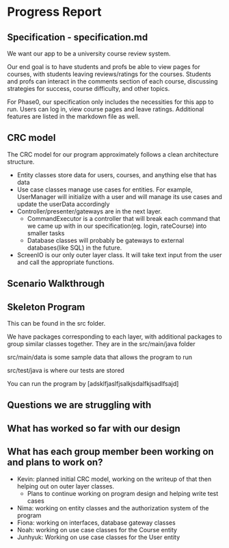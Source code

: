 # Progress Report

## Specification - specification.md

We want our app to be a university course review system.

Our end goal is to have students and profs be able to view pages for courses, with students leaving reviews/ratings
for the courses. Students and profs can interact in the comments section of each course, discussing strategies for success,
course difficulty, and other topics.

For Phase0, our specification only includes the necessities for this app to run. Users can log in, view course pages
and leave ratings. Additional features are listed in the markdown file as well.

## CRC model

The CRC model for our program approximately follows a clean architecture structure.

- Entity classes store data for users, courses, and anything else that has data
- Use case classes manage use cases for entities. For example, UserManager will initialize with a user and will manage its use cases and update the userData accordingly
- Controller/presenter/gateways are in the next layer. 
  - CommandExecutor is a controller that will break each command that we came up with in our specification(eg. login, rateCourse) into smaller tasks
  - Database classes will probably be gateways to external databases(like SQL) in the future.
- ScreenIO is our only outer layer class. It will take text input from the user and call the appropriate functions.

## Scenario Walkthrough

## Skeleton Program

This can be found in the src folder.

We have packages corresponding to each layer, with additional packages to group similar classes together.
They are in the src/main/java folder

src/main/data is some sample data that allows the program to run

src/test/java is where our tests are stored

You can run the program by [adsklfjaslfjsalkjsdalfkjsadlfsajd]

## Questions we are struggling with

## What has worked so far with our design

## What has each group member been working on and plans to work on?

- Kevin: planned initial CRC model, working on the writeup of that then helping out on outer layer classes.
  - Plans to continue working on program design and helping write test cases
- Nima: working on entity classes and the authorization system of the program
- Fiona: working on interfaces, database gateway classes
- Noah: working on use case classes for the Course entity
- Junhyuk: Working on use case classes for the User entity